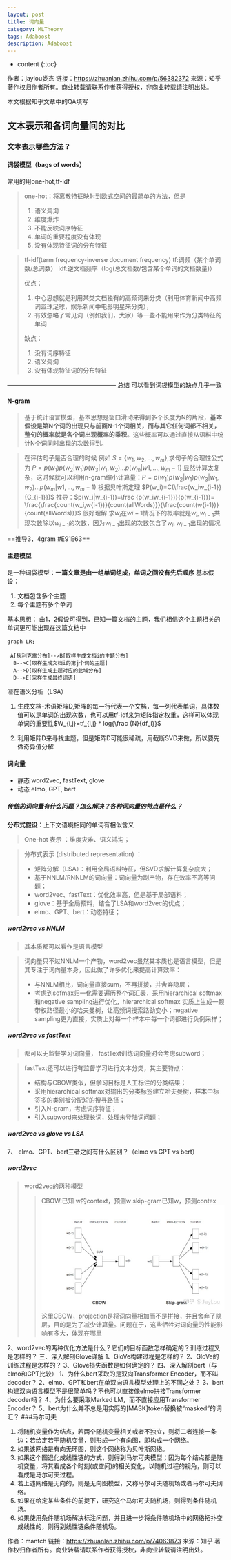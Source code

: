 ```yaml
---
layout: post
title: 词向量 
category: MLTheory
tags: Adaboost
description: Adaboost
---
```

* content
{:toc}


作者：jaylou娄杰
链接：https://zhuanlan.zhihu.com/p/56382372
来源：知乎
著作权归作者所有。商业转载请联系作者获得授权，非商业转载请注明出处。

本文根据知乎文章中的QA填写

## 文本表示和各词向量间的对比 
### 文本表示哪些方法？
#### 词袋模型（bags of words）
 常用的用one-hot,tf-idf
>one-hot：将离散特征映射到欧式空间的最简单的方法，但是
>1. 语义鸿沟
>2. 维度爆炸
>3. 不能反映词序特征
>4. 单词的重要程度没有体现
>5. 没有体现特征词的分布特征

>tf-idf(term frequency-inverse document frequency)
tf:词频（某个单词数/总词数）
idf:逆文档频率（log(总文档数/包含某个单词的文档数量)）
>
>优点：
>1. 中心思想就是利用某类文档独有的高频词来分类（利用体育新闻中高频词篮球足球，娱乐新闻中电影明星来分类），
>2. 有效忽略了常见词（例如我们，大家）等一些不能用来作为分类特征的单词
>
>缺点：
>1. 没有词序特征
>2. 语义鸿沟
>4. 没有体现特征词的分布特征


——————————————————
总结
可以看到词袋模型的缺点几乎一致
#### N-gram

>基于统计语言模型，基本思想是窗口滑动来得到多个长度为N的片段，**基本假设是第N个词的出现只与前面N-1个词相关，而与其它任何词都不相关，整句的概率就是各个词出现概率的乘积**。这些概率可以通过直接从语料中统计N个词同时出现的次数得到。

> 在评估句子是否合理的时候 例如 $S=\{w_1,w_2,...,w_m\}$,求句子的合理性公式为 $P=p(w_1)p(w_2|w_1)p(w_3|w_1,w_2)...p(w_m|{w1,...,w_m-1})$
> 显然计算太复杂，这时候就可以利用n-gram缩小计算量：$P=p(w_1)p(w_2|w_1)p(w_3|w_1,w_2)...p(w_m|{w1,...,w_m-1})$
> 根据贝叶斯定理 $P(w_i)=C(\frac{w_iw_{i-1}}{C_{i-1}})$
> 推导：$p(w_i|w_{i-1})=\frac {p(w_iw_{i-1})}{p(w_{i-1})}= \frac{\frac{count(w_i,w{i-1})}{count(allWords)}}{\frac{count(w{i-1})}{count(allWords)}}$
> 很好理解 求$w_i$在$w{i-1}$情况下的概率就是$w_{i},w_{i-1}$共现次数除以$w_{i-1}$的次数，因为$w_{i-1}$出现的次数包含了$w_{i},w_{i-1}$出现的情况

==推导3，4gram #E91E63==


 #### 主题模型
 是一种词袋模型：**一篇文章是由一组单词组成，单词之间没有先后顺序**
基本假设：
1. 文档包含多个主题
2. 每个主题有多个单词

基本思想：
由1，2假设可得到，已知一篇文档的主题，我们相信这个主题相关的单词更可能出现在这篇文档中


```mermaid!
graph LR;

 A[狄利克雷分布]-->B[取样生成文档i的主题分布]
  B-->C[取样生成文档i的第j个词的主题]
  A-->D[取样生成主题对应的此域分布]
  D-->E[采样生成最终词语]
```


潜在语义分析（LSA）
1. 生成文档-术语矩阵D,矩阵的每一行代表一个文档，每一列代表单词，具体数值可以是单词的出现次数，也可以用tf-idf来为矩阵指定权重，这样可以体现单词的重要性$W_{i,j}=tf_{i,j} * log{\frac {N}{df_i}}$


2. 利用矩阵D来寻找主题，但是矩阵D可能很稀疏，用截断SVD来做，所以要先做奇异值分解

####  词向量
- 静态 word2vec, fastText, glove
- 动态 elmo, GPT, bert

##### 传统的词向量有什么问题？怎么解决？各种词向量的特点是什么？

**分布式假设**：上下文语境相同的单词有相似含义

>One-hot 表示 ：维度灾难、语义鸿沟；

>分布式表示 (distributed representation) ：
> - 矩阵分解（LSA）：利用全局语料特征，但SVD求解计算复杂度大；
>  - 基于NNLM/RNNLM的词向量：词向量为副产物，存在效率不高等问题；
>  - word2vec、fastText：优化效率高，但是基于局部语料；
>  -  glove：基于全局预料，结合了LSA和word2vec的优点；
>  -  elmo、GPT、bert：动态特征；


##### word2vec vs NNLM
>其本质都可以看作是语言模型


>词向量只不过NNLM一个产物，word2vec虽然其本质也是语言模型，但是其专注于词向量本身，因此做了许多优化来提高计算效率：
> - 与NNLM相比，词向量直接sum，不再拼接，并舍弃隐层；
> - 考虑到sofmax归一化需要遍历整个词汇表，采用hierarchical softmax 和negative sampling进行优化，hierarchical softmax 实质上生成一颗带权路径最小的哈夫曼树，让高频词搜索路劲变小；negative sampling更为直接，实质上对每一个样本中每一个词都进行负例采样；

##### word2vec vs fastText
>都可以无监督学习词向量， fastText训练词向量时会考虑subword；

> fastText还可以进行有监督学习进行文本分类，其主要特点：
> - 结构与CBOW类似，但学习目标是人工标注的分类结果；
> - 采用hierarchical softmax对输出的分类标签建立哈夫曼树，样本中标签多的类别被分配短的搜寻路径；
> - 引入N-gram，考虑词序特征；
> - 引入subword来处理长词，处理未登陆词问题；


##### word2vec vs glove vs LSA

7、 elmo、GPT、bert三者之间有什么区别？（elmo vs GPT vs bert）
##### word2vec

>word2vec的两种模型
>>CBOW:已知 w的context，预测w
>>skip-gram已知w，预测contex
![enter description here](https://raw.githubusercontent.com/ZhaoKangkang0572/imgbed/master/小书匠/1588598851657.png)
>>这里CBOW，projection是将词向量相加而不是拼接，并且舍弃了隐层，目的是为了减少计算量。问题在于，这些牺牲对词向量的性能影响有多大，体现在哪里


2、word2vec的两种优化方法是什么？它们的目标函数怎样确定的？训练过程又是怎样的？
三、深入解剖Glove详解
1、GloVe构建过程是怎样的？
2、GloVe的训练过程是怎样的？
3、Glove损失函数是如何确定的？
四、深入解剖bert（与elmo和GPT比较）
1、为什么bert采取的是双向Transformer Encoder，而不叫decoder？
2、elmo、GPT和bert在单双向语言模型处理上的不同之处？
3、bert构建双向语言模型不是很简单吗？不也可以直接像elmo拼接Transformer decoder吗？
4、为什么要采取Marked LM，而不直接应用Transformer Encoder？
5、bert为什么并不总是用实际的[MASK]token替换被“masked”的词汇？
###马尔可夫
1. 将随机变量作为结点，若两个随机变量相关或者不独立，则将二者连接一条边；若给定若干随机变量，则形成一个有向图，即构成一个网络。
2. 如果该网络是有向无环图，则这个网络称为贝叶斯网络。
3. 如果这个图退化成线性链的方式，则得到马尔可夫模型；因为每个结点都是随机变量，将其看成各个时刻(或空间)的相关变化，以随机过程的视角，则可以看成是马尔可夫过程。
4. 若上述网络是无向的，则是无向图模型，又称马尔可夫随机场或者马尔可夫网络。
5. 如果在给定某些条件的前提下，研究这个马尔可夫随机场，则得到条件随机场。
6. 如果使用条件随机场解决标注问题，并且进一步将条件随机场中的网络拓扑变成线性的，则得到线性链条件随机场。





作者：mantch
链接：https://zhuanlan.zhihu.com/p/74063873
来源：知乎
著作权归作者所有。商业转载请联系作者获得授权，非商业转载请注明出处。